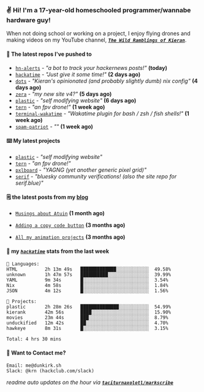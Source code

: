 ### ✌️ Hi! I'm a 17-year-old homeschooled programmer/wannabe hardware guy!

When not doing school or working on a project, I enjoy flying drones and making videos on my YouTube channel, [**_`The Wild Ramblings of Kieran`_**](https://youtube.com/@kieran.rambles).

#### 👷 The latest repos I've pushed to

- [`hn-alerts`](https://github.com/taciturnaxolotl/hn-alerts) - _"a bot to track your hackernews posts!"_ **(today)**
- [`hackatime`](https://github.com/hackclub/hackatime) - _"Just give it some time!"_ **(2 days ago)**
- [`dots`](https://github.com/taciturnaxolotl/dots) - _"Kieran's opinionated (and probably slightly dumb) nix config"_ **(4 days ago)**
- [`zera`](https://github.com/taciturnaxolotl/zera) - _"my new site v4?"_ **(5 days ago)**
- [`plastic`](https://github.com/taciturnaxolotl/plastic) - _"self modifying website"_ **(6 days ago)**
- [`tern`](https://github.com/taciturnaxolotl/tern) - _"an fpv drone!"_ **(1 week ago)**
- [`terminal-wakatime`](https://github.com/hackclub/terminal-wakatime) - _"Wakatime plugin for bash / zsh / fish shells!"_ **(1 week ago)**
- [`spam-patriot`](https://github.com/taciturnaxolotl/spam-patriot) - _""_ **(1 week ago)**

#### ⌨️ My latest projects

- [`plastic`](https://github.com/taciturnaxolotl/plastic) - _"self modifying website"_
- [`tern`](https://github.com/taciturnaxolotl/tern) - _"an fpv drone!"_
- [`pxlboard`](https://github.com/taciturnaxolotl/pxlboard) - _"YAGNG (yet another generic pixel grid)"_
- [`serif`](https://github.com/taciturnaxolotl/serif) - _"bluesky community verifications! (also the site repo for serif.blue)"_

#### 🗒️ the latest posts from my [blog](https://dunkirk.sh)

- [`Musings about Atuin`](https://dunkirk.sh/blog/atuin/) **(1 month ago)**

- [`Adding a copy code button`](https://dunkirk.sh/blog/adding-a-copy-button/) **(3 months ago)**

- [`All my animation projects`](https://dunkirk.sh/blog/my-animations/) **(3 months ago)**



#### 📡 my [_`hackatime`_](https://waka.hackclub.com) stats from the last week

```text
💾 Languages:
HTML          2h 13m 49s   █████████████░░░░░░░░░░░░  49.58%
unknown       1h 47m 57s   ██████████░░░░░░░░░░░░░░░  39.99%
YAML          9m 34s       █░░░░░░░░░░░░░░░░░░░░░░░░  3.54%
Nix           4m 58s       █░░░░░░░░░░░░░░░░░░░░░░░░  1.84%
JSON          4m 12s       █░░░░░░░░░░░░░░░░░░░░░░░░  1.56%

💼 Projects:
plastic       2h 28m 26s   ██████████████░░░░░░░░░░░  54.99%
kierank       42m 56s      ████░░░░░░░░░░░░░░░░░░░░░  15.90%
movies        23m 44s      ███░░░░░░░░░░░░░░░░░░░░░░  8.79%
unduckified   12m 42s      ██░░░░░░░░░░░░░░░░░░░░░░░  4.70%
hawkeye       8m 31s       █░░░░░░░░░░░░░░░░░░░░░░░░  3.15%

Total: 4 hrs 30 mins
```

#### 📮 Want to Contact me?

```text
Email: me@dunkirk.sh
Slack: @krn (hackclub.com/slack)
```

_readme auto updates on the hour via [**`taciturnaxolotl/markscribe`**](https://github.com/taciturnaxolotl/markscribe)_
